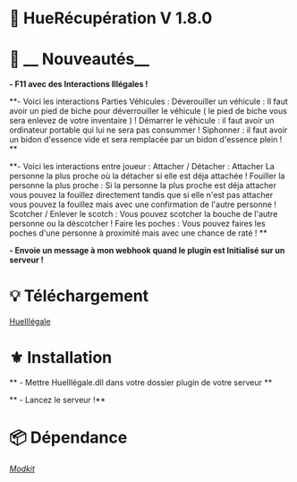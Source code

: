 #  :green_book: __HueRécupération V 1.8.0__


#  :wrench: __ Nouveautés__

**- F11 avec des Interactions Illégales !**

**- Voici les interactions  Parties Véhicules : Déverouiller un véhicule : Il faut avoir un pied de biche pour déverrouiller le véhicule ( le pied de biche vous sera enlevez de votre inventaire ) ! Démarrer le véhicule : il faut avoir un ordinateur portable qui lui ne sera pas consummer ! Siphonner : il faut avoir un bidon d'essence vide et sera remplacée par un bidon d'essence plein ! **

**- Voici les interactions entre joueur : Attacher / Détacher : Attacher La personne la plus proche où la détacher si elle est déja attachée ! Fouiller la personne la plus proche : Si la personne la plus proche est déja attacher vous pouvez la fouillez directement tandis que si elle n'est pas attacher vous pouvez la fouillez mais avec une confirmation de l'autre personne ! Scotcher / Enlever le scotch : Vous pouvez scotcher la bouche de l'autre personne ou la déscotcher ! Faire les poches : Vous pouvez faires les poches d'une personne à proximité mais avec une chance de raté ! **

**- Envoie un message à mon webhook quand le plugin est Initialisé sur un serveur !**

#  :bulb: __Téléchargement__

[HueIllégale]()

#  :fleur_de_lis: __Installation__
** - Mettre HueIllégale.dll dans votre dossier plugin  de votre serveur ** 

** - Lancez le serveur !** 

#  :package: __Dépendance__
*[Modkit](https://github.com/Aarnow/NovaLife_ModKit-Releases/releases/tag/v2.0.0)*
